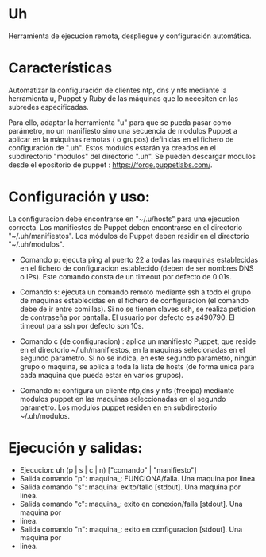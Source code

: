 # Uh
Herramienta de ejecución remota, despliegue y configuración automática.

# Características

Automatizar la configuración de clientes ntp, dns y nfs mediante la herramienta u, Puppet y Ruby de las máquinas que
lo necesiten en las subredes especificadas.

Para ello, adaptar la herramienta "u" para que se pueda pasar como parámetro, no un manifiesto sino una secuencia
de modulos Puppet a aplicar en la máquinas remotas ( o grupos) definidas en el fichero de configuración de ".uh".
Estos modulos estarán ya creados en el subdirectorio "modulos" del directorio ".uh". Se pueden descargar modulos
desde el epositorio de puppet : https://forge.puppetlabs.com/.

# Configuración y uso:
La configuracion debe encontrarse en "~/.u/hosts" para una ejecucion correcta.
Los manifiestos de Puppet deben encontrarse en el directorio "~/.uh/manifiestos".
Los módulos de Puppet deben residir en el directorio "~/.uh/modulos".

- Comando p: ejecuta ping al puerto 22 a todas las maquinas establecidas en
el fichero de configuracion establecido (deben de ser nombres DNS o IPs).
Este comando consta de un timeout por defecto de 0.01s.

- Comando s: ejecuta un comando remoto mediante ssh a todo el grupo de maquinas
establecidas en el fichero de configuracion (el comando debe de ir entre comillas).
Si no se tienen claves ssh, se realiza peticion de contraseña por pantalla.
El usuario por defecto es a490790. El timeout para ssh por defecto son 10s.

- Comando c (de configuracion) : aplica un manifiesto Puppet, que reside en el directorio
~/.uh/manifiestos, en la maquinas selecionadas en el segundo parametro. Si no se indica, 
en este segundo parametro, ningún grupo o maquina, se aplica a toda la lista de hosts 
(de forma única para cada maquina que pueda estar en varios grupos).

- Comando n: configura un cliente ntp,dns y nfs (freeipa) mediante modulos puppet en las
maquinas seleccionadas en el segundo parametro. Los modulos puppet residen en en subdirectorio
~/.uh/modulos.

# Ejecución y salidas:

- Ejecucion: uh (p | s | c | n) ["comando" | "manifiesto"]
- Salida comando "p": maquina_<num>: FUNCIONA/falla. Una maquina por linea.
- Salida comando "s": maquina<num>: exito/fallo [stdout]. Una maquina por linea.
- Salida comando "c": maquina_<num>: exito en conexion/falla [stdout]. Una maquina por 
- linea.
- Salida comando "n": maquina_<num>: exito en configuracion [stdout]. Una maquina por
- linea.
